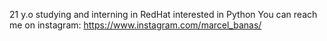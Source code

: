 21 y.o studying and interning in RedHat
interested in Python
You can reach me on instagram: https://www.instagram.com/marcel_banas/

<!---
MarcelBanas/MarcelBanas is a ✨ special ✨ repository because its `README.md` (this file) appears on your GitHub profile.
You can click the Preview link to take a look at your changes.
--->
